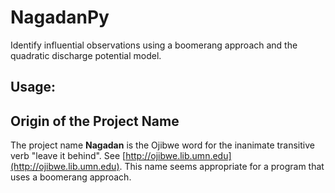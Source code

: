 # NagadanPy
Identify influential observations using a boomerang approach and the quadratic discharge potential model.

## Usage:


## Origin of the Project Name
The project name __Nagadan__ is the Ojibwe word for the inanimate transitive verb "leave it behind". See [http://ojibwe.lib.umn.edu](http://ojibwe.lib.umn.edu). This name seems appropriate for a program that uses a boomerang approach.

